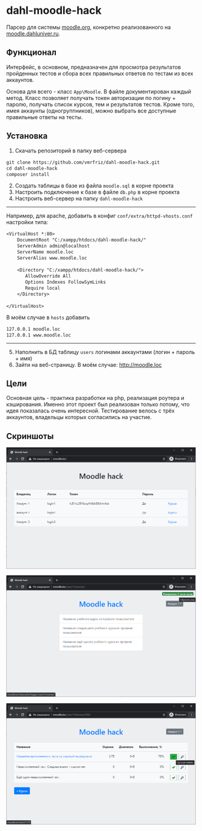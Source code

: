 # dahl-moodle-hack

Парсер для системы [moodle.org](https://moodle.org), конкретно реализованного на [moodle.dahluniver.ru](http://moodle.dahluniver.ru).

## Функционал

Интерфейс, в основном, предназначен для просмотра результатов пройденных тестов и сбора всех правильных ответов по тестам из всех аккаунтов.

Основа для всего - класс `App\Moodle`. В файле документирован каждый метод. Класс позволяет получать токен авторизации по логину + паролю, получать список курсов, тем и результатов тестов. Кроме того, имея аккаунты (одногруппников), можно выбрать все доступные правильные ответы на тесты.

## Установка

1. Скачать репозиторий в папку веб-сервера
```
git clone https://github.com/vmrfriz/dahl-moodle-hack.git
cd dahl-moodle-hack
composer install
```

2. Создать таблицы в базе из файла `moodle.sql` в корне проекта
3. Настроить подключение к базе в файле `db.php` в корне проекта
4. Настроить веб-сервер на папку `dahl-moodle-hack`<br>

-----

Например, для apache, добавить в конфиг `conf/extra/httpd-vhosts.conf` настройки типа:
```
<VirtualHost *:80>
    DocumentRoot "C:/xampp/htdocs/dahl-moodle-hack/"
    ServerAdmin admin@localhost
    ServerName moodle.loc
    ServerAlias www.moodle.loc

    <Directory "C:/xampp/htdocs/dahl-moodle-hack/">
       AllowOverride All
       Options Indexes FollowSymLinks
       Require local
    </Directory>

</VirtualHost>
```

В моём случае в `hosts` добавить
```
127.0.0.1 moodle.loc
127.0.0.1 www.moodle.loc
```

------

5. Наполнить в БД таблицу `users` логинами аккаунтами (логин + пароль + имя)
6. Зайти на веб-страницу. В моём случае: http://moodle.loc

## Цели

Основная цель - практика разработки на php, реализация роутера и кэширования. Именно этот проект был реализован только потому, что идея показалась очень интересной. Тестирование велось с трёх аккаунтов, владельцы которых согласились на участие.

## Скриншоты

![](docs/screenshot_1.png)

![](docs/screenshot_2.png)

![](docs/screenshot_3.png)
